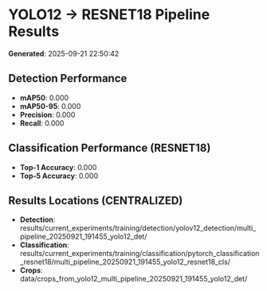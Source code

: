 # YOLO12 → RESNET18 Pipeline Results

**Generated**: 2025-09-21 22:50:42

## Detection Performance
- **mAP50**: 0.000
- **mAP50-95**: 0.000
- **Precision**: 0.000
- **Recall**: 0.000

## Classification Performance (RESNET18)
- **Top-1 Accuracy**: 0.000
- **Top-5 Accuracy**: 0.000

## Results Locations (CENTRALIZED)
- **Detection**: results/current_experiments/training/detection/yolov12_detection/multi_pipeline_20250921_191455_yolo12_det/
- **Classification**: results/current_experiments/training/classification/pytorch_classification_resnet18/multi_pipeline_20250921_191455_yolo12_resnet18_cls/
- **Crops**: data/crops_from_yolo12_multi_pipeline_20250921_191455_yolo12_det/
